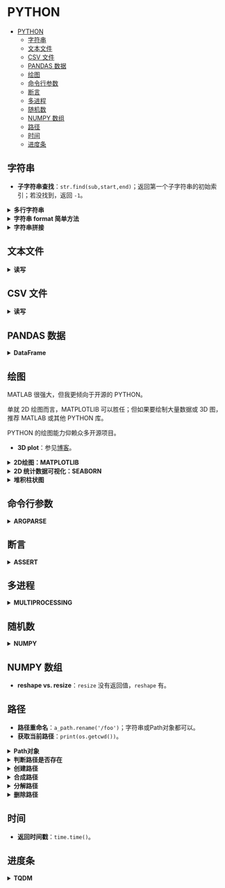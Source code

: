 # PYTHON

- [PYTHON](#python)
  - [字符串](#字符串)
  - [文本文件](#文本文件)
  - [CSV 文件](#csv-文件)
  - [PANDAS 数据](#pandas-数据)
  - [绘图](#绘图)
  - [命令行参数](#命令行参数)
  - [断言](#断言)
  - [多进程](#多进程)
  - [随机数](#随机数)
  - [NUMPY 数组](#numpy-数组)
  - [路径](#路径)
  - [时间](#时间)
  - [进度条](#进度条)

## 字符串

- **子字符串查找**：`str.find(sub,start,end)`；返回第一个子字符串的初始索引；若没找到，返回 `-1`。

<details>
<summary><b>多行字符串</b></summary>
<p>

```python
print("""Hello!
Welcome!
Goodbye!"""
)
```

```bash
Hello!
Welcome!
Goodbye!
```

尽量不要缩进，否则输出也有缩进。

</p>
</details>

<details>
<summary><b>字符串 format 简单方法</b></summary>
<p>

应该是 3.8 的新特性。

```python
name = 'Ryan'
print(f'My name is {name}.')
```

```bash
My name is Ryan.
```

</p>
</details>

<details>
<summary><b>字符串拼接</b></summary>
<p>

```python
a = 'Hello ' + 'World!'
print(a)

b = (
    'Hello '
    'World!'
    )
print(b)
```

```bash
Hello World!
Hello World!
```

注意，第二种写法没有逗号，否则就变成 tuple 了。

</p>
</details>

## 文本文件

<details>
<summary><b>读写</b></summary>
<p>

```python
fp = open("xxx.txt", 'w')
fp.write("haha\nhaha")
fp.close()
```

逐行读：

```python
while True:
    line = fp.readline()
    if not line:
        break
```

NUMPY 提供了更快的二进制读写方式：`np.fromfile(fp, dtype=np.uint8, count=block_size)`。

</p>
</details>

## CSV 文件

<details>
<summary><b>读写</b></summary>
<p>

采用一般文本文件的读取方法：

```python
import csv

csv_path = 'demo.csv'

# read
csv_fp = open(csv_path, 'r', newline='')
reader = csv.reader(csv_fp)
for line_list in reader:
    print(line_list)

# write
csv_fp = open(csv_path, 'w', newline='')
writer = csv.writer(csv_fp)
writer.writerow(['index_vid','psnr_ori','psnr_enh','dpsnr','name_vid'])

csv_fp.close()
```

使用 PANDAS 更智能。

```python
import pandas as pd

df = pd.read_csv(csv_file)
saved_column = df.column_name  # you can also use df['column_name']
```

</p>
</details>

## PANDAS 数据

<details>
<summary><b>DataFrame</b></summary>
<p>

每一列都是数据，对应一个标签。用字典表示：

```python
d = {'col1': [1, 2], 'col2': [3, 4]}
df = pd.DataFrame(data=d)
```

</p>
</details>

## 绘图

MATLAB 很强大，但我更倾向于开源的 PYTHON。

单就 2D 绘图而言，MATPLOTLIB 可以胜任；但如果要绘制大量数据或 3D 图，推荐 MATLAB 或其他 PYTHON 库。

PYTHON 的绘图能力仰赖众多开源项目。


- **3D plot**：参见[博客](https://blog.csdn.net/u014636245/article/details/82799573)。

<details>
<summary><b>2D绘图：MATPLOTLIB</b></summary>
<p>

```python
import matplotlib.pyplot as plt

plt.plot(result)

plt.title(f'dMSE, QP={qp}')
plt.xlabel('TV')
plt.ylabel('dMSE')

plt.show()

plt.savefig('demo.png')

plt.clf()  # 如果要画新图，需要清除当前内容，但保留窗口
```

参考[官方教程](https://matplotlib.org/tutorials/introductory/pyplot.html)。

</p>
</details>

<details>
<summary><b>2D 统计数据可视化：SEABORN</b></summary>
<p>

SEABORN 擅长将 2D 统计数据可视化。由于其抽象性，使得作者可以更关注数据本身，而不是代码细节。

SEABORN 的基础是 MATPLOTLIB，常用数据格式为 PANDAS。

参见：

- [概览](https://seaborn.pydata.org/index.html)
- [所有教程](https://seaborn.pydata.org/tutorial.html)
- [可接受的数据结构](https://seaborn.pydata.org/tutorial/data_structure.html)

```python
d = {'iter': val_logs['iter'], 'PSNR': val_logs['PSNR']}
df = pd.DataFrame(data=d)

sns_fig = sns.relplot(data=df, x='iter', y='PSNR')  # 绘制关系图

sns_fig.savefig('output.png')  # 保存图像
```

</p>
</details>

<details>
<summary><b>堆积柱状图</b></summary>
<p>

每次 `bar` 都建立在底层 bar 之上。

```python
plt.bar(index_lst, new_y_lst, width=3, bottom=old_y_acc_lst)
```

默认 hold，直至 `plt.show()`。

</p>
</details>

## 命令行参数

<details>
<summary><b>ARGPARSE</b></summary>
<p>

> 常规用法

- 设置长 + 短命名，注意引用时为长命名。
- 设置默认值，使用时可缺省，方便。
- 写一段话，描述参数的含义，方便理解。

```python
import argparse

parser = argparse.ArgumentParser()
parser.add_argument('-io_v', '--io_val', type=str, \
    default="disk", \
    help="IO backend for validation: (lmdb | disk*)."
    )

opts = parser.parse_args()
print(opts.io_val)

opts_dict = vars(opts)  # 转换成字典，方便log逐行打印
log_fp.write(opts_dict['io_val'] + '\n')
```

也可以输入列表：

```python
parser = argparse.ArgumentParser()
parser.add_argument('gpu', metavar='N', type=int, nargs='+')
args = parser.parse_args()
print(args.gpu)

python test.py 0 1 2 3
```

有时可以对参数分组（例如训练集和测试集都有相同含义的参数）：

```python
group1 = parser.add_argument_group("group 1")
group2 = parser.add_argument_group("group 2")

group1.add_argument("--option1")
group2.add_argument("--option2")
```

</p>
</details>

## 断言

<details>
<summary><b>ASSERT</b></summary>
<p>

```python
assert not op.exists(a_path), "ALREADY EXISTS!"

a = "haha"
b = "hahha"
assert a in b, (f"{a} is not in "
    f"{b}!")
```

</p>
</details>

## 多进程

<details>
<summary><b>MULTIPROCESSING</b></summary>
<p>

pool of workers：

- `apply_async`：支持异步，非阻塞，返回结果后回调。
- `map`：阻塞，直至结果返回。
- `close`：关闭进程池，不再接受新任务。
- `join`：主进程阻塞，等待子进程退出。要在 `close` 后使用。

```python
import multiprocessing as mp
import time


def func_demo(proc_id):
    print(f"start {proc_id}")
    time.sleep(3)
    print(f"end {proc_id}")


if __name__ == '__main__':  # windows下要写在里面
    pool = mp.Pool(processes=2)  # 最多2个进程并行
    proc_id_list = list(range(4)) # 0 -> 3
    for proc_id in proc_id_list:
        pool.apply_async(func=func_demo, args=(proc_id, ))
    pool.close()  # 禁止新进程加入
    pool.join()  # 阻塞，等所有子进程结束（再完成后面代码）
```

```bash
start 0
start 1
end 0
end 1
start 2
start 3
end 2
end 3
```

可以看到，同时只有 2 个进程并行。即当 0 和 1 执行后，循环阻塞，直至 0 结束后，2 或 3 才开始执行。

曾经在 `pool.apply_asygn(func)` 外面写 `pbar.update()`。后果是，pbar 速度飞快，然而 `func()` 却没有执行完。通过查看 htop 可知，`apply_sygn(func)` 是创建了众多进程，并且不受外部代码影响（不堵塞），直到 `pool.close()`。因此，`pbar.update()` 应放到 `callback()` 内部。否则进度是虚假的。

```python
...
callback=lambda x :pbar.update(1)
```

注意得有一个形参 x 。因为 `callback` 必须接收参数，哪怕是无用的。能放到 `func()` 里吗？貌似可以，但冲突很严重，速度慢。

以下介绍背景知识和原理。

进程 vs. 线程，参考[知乎](https://zhuanlan.zhihu.com/p/76343641)。

当我们启动程序时，系统中至少启动了一个对应进程。而一个进程可以包含多个线程。
这些线程可以共享进程空间中的内存空间。如果不加以管理，程序容易发生逻辑错误。
因此常用锁或信号量等机制来限制公共资源的使用。

作者开启了 PYTHON 中的多线程，发现单线程和多线程在速度上几乎没有区别。
原因：在 PYTHON 中，同一时刻只有一个线程运行，约束方式即 GIL 锁。
因此，PYTHON 的多线程不是并行，而是并发。

![python-1](../imgs/python_1.jpg)

如图，PYTHON 在工作一段时间（check interval）后，会主动释放 GIL，让其他线程也参与工作。
在 PYTHON 中，该间隔为 15 ms。

为了sidestep GIL 问题，我们可以使用多进程而不是多线程。
由于不同进程是在不同 GPU 上执行的，因此可实现真正的并行。

回调函数，参考[知乎](https://www.zhihu.com/question/19801131)。

回调函数（callback）：当 func 结束时，会调用回调函数；回调函数的参数即 func 的返回值。
显然，为了实现回调，我们需要将 callback 函数传递给 func。
回调函数使得功能剥离，更灵活。

</p>
</details>

## 随机数

<details>
<summary><b>NUMPY</b></summary>
<p>

```python
np.random.choice(a_list)
```

从列表或迭代器中随机选一个。

</p>
</details>

## NUMPY 数组

- **reshape vs. resize**：`resize` 没有返回值，`reshape` 有。

## 路径

- **路径重命名**：`a_path.rename('/foo')`；字符串或Path对象都可以。
- **获取当前路径**：`print(os.getcwd())`。

<details>
<summary><b>Path对象</b></summary>
<p>

```python
from pathlib import Path
file_path = Path('C:/Files/file.csv')
```

`str(file_path)` 即可转变回正常字符串，可以执行 `split` 等字符串操作。

</p>
</details>

<details>
<summary><b>判断路径是否存在</b></summary>
<p>

```python
if not os.exists(<dir_path>):
    pass

from pathlib import Path
file_path = Path('C:/Files/file.csv')
file_path.exists()  # True
```

</p>
</details>

<details>
<summary><b>创建路径</b></summary>
<p>

```python
if not os.exists(<dir_path>):
    os.makedirs(<dir_path>)

a_Path_object.mkdir(parents=True)  # 可以代替makedirs的功能
```

</p>
</details>

<details>
<summary><b>合成路径</b></summary>
<p>

```python
import os.path as op
os.path.join("/home", "usrname")

from pathlib import Path
root_path = Path('C:/Files')  # 你没看错，无论系统，都用正斜杠即可！
file_path = root_path / 'file.csv'  # 比op简单
```

</p>
</details>

<details>
<summary><b>分解路径</b></summary>
<p>

例如提取最高层文件夹名：

```python
os.path.basename("/home/usrname/xxx.yuv").split(".")[0]

from pathlib import Path
file_path = Path('C:/Files/file.csv')
file_path.stem  # file
file_path.name  # file.csv
file_path.suffix  # csv

a_path = Path('/aa/bb/cc')
a_path.name # 'cc'
```

</p>
</details>

<details>
<summary><b>删除路径</b></summary>
<p>

只能删空路径：

```python
os.removedirs(<dir_path>)  # 只能删除空路径

shutil.rmtree(<dir_path>)  # 递归删除文件夹及文件
```

</p>
</details>

## 时间

- **返回时间戳**：`time.time()`。

## 进度条

<details>
<summary><b>TQDM</b></summary>
<p>

```python
from tqdm import tqdm

# 基础用法
for i in tqdm(range(1e3)):
    pass

# 简化的基础用法
for i in trange(1e3):
    pass

# 手动控制更新
with tqdm(total=1e3) as pbar:
    for i in range(1e2):
        pbar.update(10)  # 每次更新，进度+10

# 设置文字描述
pbar = tqdm([name1, name2, name3])
for name in pbar:
    pbar.set_description("processing %s" % name)

# 进一步设置属性（如宽度和描述）
tqdm(alist, ncols=80)  # 可以避免太宽导致的换行显示
# 可以把eta等去掉，只保留描述，百分比和bar
with tqdm(
    total=60*24,
    ncols=40,
    bar_format='{desc}{percentage:.1f}% |{bar}|'
    ) as pbar:
    pbar.update(accum_minute)

# 关闭对象
如果有多个pbar，一定要在每个pbar完成使命后`pbar.close()`，否则不换行。
```

</p>
</details>
